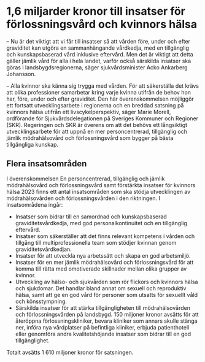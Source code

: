 # 1,6 miljarder kronor till insatser för förlossningsvård och kvinnors hälsa

– Nu är det viktigt att vi får till insatser så att vården före, under och efter graviditet kan utgöra en sammanhängande vårdkedja, med en tillgänglig och kunskapsbaserad vård inklusive eftervård. Men det är viktigt att detta gäller jämlik vård för alla i hela landet, varför också särskilda insatser ska göras i landsbygdsregionerna, säger sjukvårdsminister Acko Ankarberg Johansson.

– Alla kvinnor ska känna sig trygga med vården. För att säkerställa det krävs att olika professioner samarbetar kring varje kvinna utifrån de behov hon har, före, under och efter graviditet. Den här överenskommelsen möjliggör ett fortsatt utvecklingsarbete i regionerna och en breddad satsning på kvinnors hälsa utifrån ett livscykelperspektiv, säger Marie Morell, ordförande för Sjukvårdsdelegationen på Sveriges Kommuner och Regioner (SKR). Regeringen och SKR är överens om att det behövs ett långsiktigt utvecklingsarbete för att uppnå en mer personcentrerad, tillgänglig och jämlik mödrahälsovård och förlossningsvård som bygger på bästa tillgängliga kunskap.

## Flera insatsområden

I överenskommelsen En personcentrerad, tillgänglig och jämlik mödrahälsovård och förlossningsvård samt förstärkta insatser för kvinnors hälsa 2023 finns ett antal insatsområden som ska stödja utvecklingen av mödrahälsovården och förlossningsvården i den riktningen. I insatsområdena ingår:

* Insatser som bidrar till en samordnad och kunskapsbaserad graviditetsvårdkedja, med god personalkontinuitet och en tillgänglig eftervård.
* Insatser som säkerställer att det finns relevant kompetens i vården och tillgång till multiprofessionella team som stödjer kvinnan genom graviditetsvårdkedjan.
* Insatser för att utveckla nya arbetssätt och skapa en god arbetsmiljö.
* Insatser för en mer jämlik mödrahälsovård och förlossningsvård för att komma till rätta med omotiverade skillnader mellan olika grupper av kvinnor.
* Utveckling av hälso- och sjukvården som rör flickors och kvinnors hälsa och sjukdomar. Det handlar bland annat om sexuell och reproduktiv hälsa, samt att ge en god vård för personer som utsatts för sexuellt våld och könsstympning.
* Särskilda insatser för att stärka tillgängligheten till mödrahälsovården och förlossningsvården på landsbygd. 150 miljoner kronor avsätts för att återöppna förlossningskliniker, bevara kliniker som annars skulle stänga ner, införa nya vårdplatser på befintliga kliniker, erbjuda patienthotell eller genomföra andra kvalitetshöjande insatser som bidrar till en god tillgänglighet.

Totalt avsätts 1 610 miljoner kronor för satsningen.
